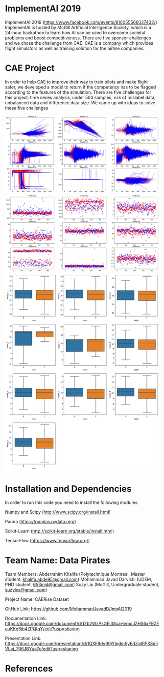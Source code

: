 # ImplementAI 2019
ImplementAI 2019 (https://www.facebook.com/events/910055566037432/)
ImplementAI is hosted by McGill Artificial Intelligence Society, which is a 24-hour hackathon to learn how AI can be used to overcome societal problems and boost competitiveness. There are five sponsor challenges and we chose the challenge from CAE. 
CAE is a company which provides flight simulators as well as training solution for the airline companies. 

# CAE Project
In order to help CAE to improve their way to train pilots and make flight safer, we developed a model to return if the competency has to be flagged according to the features of the  simulation. 
There are five challenges for this project: time series analysis, under 500 samples, risk of mislabel data, unbalanced data and difference data size. We came up with ideas to solve these five challenges

![alt text](/Img/overlap1.png "over lap feature for different samples in line charts")
![alt text](/Img/overlap2.png "over lap feature for different samples in scatter dot charts")
![alt text](/Img/mean.png "mean for 0 and 1 lable")

# Installation and Dependencies
In order to run this code you need to install the following modules:

Numpy and Scipy (http://www.scipy.org/install.html)

Panda (https://pandas.pydata.org/)

Scikit-Learn (http://scikit-learn.org/stable/install.html)

TensorFlow (https://www.tensorflow.org/)

# Team Name: Data Pirates
Team Members: 
Abderrahim Khalifa (Polytechnique Montreal, Master student, khalifa.abde95@gmail.com)
Mohammad Javad Darvishi (UDEM, PHD student, 653mjd@gmail.com)
Suzy Liu (McGill, Undergraduate student, suzylxx@gmail.com)

Project Name: CAERise Dataset

GitHub Link: https://github.com/MohammadJavadD/ImpAI2019

Documentation Link: https://docs.google.com/document/d/1Zb2WzPsGEl38caHymcJZHS6xF9ZEauKKg8jb4ZPQtqY/edit?usp=sharing

Presentation Link: https://docs.google.com/presentation/d/1QXF8dv90jYIqdmEyEdziblRFX8mlVLaj_7R6JBYua7c/edit?usp=sharing

# References

